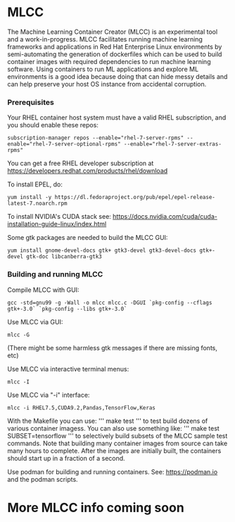 # MLCC

The Machine Learning Container Creator (MLCC) is an experimental tool and a work-in-progress. MLCC facilitates running machine learning frameworks and applications in Red Hat Enterprise Linux environments by semi-automating the generation of dockerfiles which can be used to build container images with required dependencies to run machine learning software. Using containers to run ML applications and explore ML environments is a good idea because doing that can hide messy details and can help preserve your host OS instance from accidental corruption.

### Prerequisites
Your RHEL container host system must have a valid RHEL subscription, and you should enable these repos:
```
subscription-manager repos --enable="rhel-7-server-rpms" --enable="rhel-7-server-optional-rpms" --enable="rhel-7-server-extras-rpms" 
```

You can get a free RHEL developer subscription at https://developers.redhat.com/products/rhel/download

To install EPEL, do:
```
yum install -y https://dl.fedoraproject.org/pub/epel/epel-release-latest-7.noarch.rpm
```

To install NVIDIA's CUDA stack see:  https://docs.nvidia.com/cuda/cuda-installation-guide-linux/index.html

Some gtk packages are needed to build the MLCC GUI:
```
yum install gnome-devel-docs gtk+ gtk3-devel gtk3-devel-docs gtk+-devel gtk-doc libcanberra-gtk3
```

### Building and running MLCC
Compile MLCC with GUI:
```
gcc -std=gnu99 -g -Wall -o mlcc mlcc.c -DGUI `pkg-config --cflags gtk+-3.0` `pkg-config --libs gtk+-3.0`
```

Use MLCC via GUI:
```
mlcc -G
```
(There might be some harmless gtk messages if there are missing fonts, etc)

Use MLCC via interactive terminal menus:
```
mlcc -I
```

Use MLCC via "-i" interface:
```
mlcc -i RHEL7.5,CUDA9.2,Pandas,TensorFlow,Keras
```
With the Makefile you can use:
'''
make test
'''
to test build dozens of various container imagess.  You can also use something like:
'''
make test SUBSET=tensorflow
'''
to selectively build subsets of the MLCC sample test commands.  Note that building many container images from source can take many hours to complete.  After the images are initially built, the containers should start up in a fraction of a second.

Use podman for building and running containers. See:  https://podman.io and the podman scripts.

# More MLCC info coming soon

